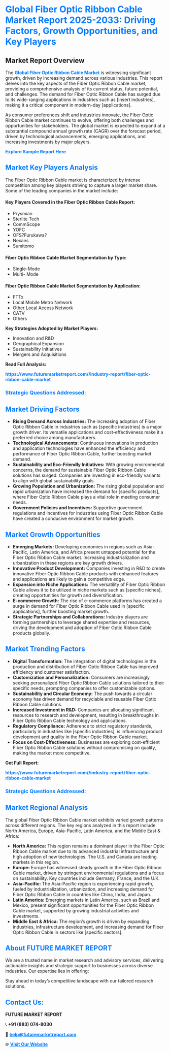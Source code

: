 <h1 style="color: #007BFF;">Global Fiber Optic Ribbon Cable Market Report 2025-2033: Driving Factors, Growth Opportunities, and Key Players</h1>

<section id="overview">
<h2>Market Report Overview</h2>
<p>The <a href="https://www.futuremarketreport.com//industry-report/fiber-optic-ribbon-cable-market" style="color: #007BFF; text-decoration: none;"><strong>Global Fiber Optic Ribbon Cable Market</strong></a> is witnessing significant growth, driven by increasing demand across various industries. This report delves into the key aspects of the Fiber Optic Ribbon Cable market, providing a comprehensive analysis of its current status, future potential, and challenges. The demand for Fiber Optic Ribbon Cable has surged due to its wide-ranging applications in industries such as [insert industries], making it a critical component in modern-day [applications].</p>
<p>As consumer preferences shift and industries innovate, the Fiber Optic Ribbon Cable market continues to evolve, offering both challenges and opportunities for stakeholders. The global market is expected to expand at a substantial compound annual growth rate (CAGR) over the forecast period, driven by technological advancements, emerging applications, and increasing investments by major players.</p>
</section>

<section id="overview">
<p><a href="https://www.futuremarketreport.com//request-sample/reportId=76490" style="color: #007BFF; text-decoration: none;"><strong>Explore Sample Report Here</strong></a></p>
</section>

<section id="key-players">
<h2 style="color: #007BFF;">Market Key Players Analysis</h2>
<p>The Fiber Optic Ribbon Cable market is characterized by intense competition among key players striving to capture a larger market share. Some of the leading companies in the market include:</p>
<h4>Key Players Covered in the Fiber Optic Ribbon Cable Report:</h4>
<ul><li>Prysmian</li><li>Sterlite Tech</li><li>CommScope</li><li>YOFC</li><li>OFS?Furukawa?</li><li>Nexans</li><li>Sumitomo</li></ul>
<h4>Fiber Optic Ribbon Cable Market Segmentation by Type:</h4>
<ul><li>Single-Mode</li><li>Multi- Mode</li></ul>

<h4>Fiber Optic Ribbon Cable Market Segmentation by Application:</h4>
<ul><li>FTTx</li><li>Local Mobile Metro Network</li><li>Other Local Access Network</li><li>CATV</li><li>Others</li></ul>
<p><strong>Key Strategies Adopted by Market Players:</strong></p>
<ul>
<li>Innovation and R&D</li>
<li>Geographical Expansion</li>
<li>Sustainability Initiatives</li>
<li>Mergers and Acquisitions</li>
</ul>
</section>

<section>
<p><strong>Read Full Analysis: </strong></p><a href="https://www.futuremarketreport.com//industry-report/fiber-optic-ribbon-cable-market" style="color: #007BFF; text-decoration: none;"><strong>https://www.futuremarketreport.com//industry-report/fiber-optic-ribbon-cable-market</strong></a>
<h3 style="color: #007BFF;">Strategic Questions Addressed:</h3>
</section>

<section id="driving-factors">
<h2 style="color: #007BFF;">Market Driving Factors</h2>
<ul>
<li><strong>Rising Demand Across Industries:</strong> The increasing adoption of Fiber Optic Ribbon Cable in industries such as [specific industries] is a major growth driver. Its versatile applications and cost-effectiveness make it a preferred choice among manufacturers.</li>
<li><strong>Technological Advancements:</strong> Continuous innovations in production and application technologies have enhanced the efficiency and performance of Fiber Optic Ribbon Cable, further boosting market demand.</li>
<li><strong>Sustainability and Eco-Friendly Initiatives:</strong> With growing environmental concerns, the demand for sustainable Fiber Optic Ribbon Cable solutions has surged. Companies are investing in eco-friendly variants to align with global sustainability goals.</li>
<li><strong>Growing Population and Urbanization:</strong> The rising global population and rapid urbanization have increased the demand for [specific products], where Fiber Optic Ribbon Cable plays a vital role in meeting consumer needs.</li>
<li><strong>Government Policies and Incentives:</strong> Supportive government regulations and incentives for industries using Fiber Optic Ribbon Cable have created a conducive environment for market growth.</li>
</ul>
</section>

<section id="growth-opportunities">
<h2 style="color: #007BFF;">Market Growth Opportunities</h2>
<ul>
<li><strong>Emerging Markets:</strong> Developing economies in regions such as Asia-Pacific, Latin America, and Africa present untapped potential for the Fiber Optic Ribbon Cable market. Increasing industrialization and urbanization in these regions are key growth drivers.</li>
<li><strong>Innovative Product Development:</strong> Companies investing in R&D to create innovative Fiber Optic Ribbon Cable products with enhanced features and applications are likely to gain a competitive edge.</li>
<li><strong>Expansion into Niche Applications:</strong> The versatility of Fiber Optic Ribbon Cable allows it to be utilized in niche markets such as [specific niches], creating opportunities for growth and diversification.</li>
<li><strong>E-commerce Growth:</strong> The rise of e-commerce platforms has created a surge in demand for Fiber Optic Ribbon Cable used in [specific applications], further boosting market growth.</li>
<li><strong>Strategic Partnerships and Collaborations:</strong> Industry players are forming partnerships to leverage shared expertise and resources, driving the development and adoption of Fiber Optic Ribbon Cable products globally.</li>
</ul>
</section>

<section id="trending-factors">
<h2 style="color: #007BFF;">Market Trending Factors</h2>
<ul>
<li><strong>Digital Transformation:</strong> The integration of digital technologies in the production and distribution of Fiber Optic Ribbon Cable has improved efficiency and customer satisfaction.</li>
<li><strong>Customization and Personalization:</strong> Consumers are increasingly seeking personalized Fiber Optic Ribbon Cable solutions tailored to their specific needs, prompting companies to offer customizable options.</li>
<li><strong>Sustainability and Circular Economy:</strong> The push towards a circular economy has driven demand for recyclable and reusable Fiber Optic Ribbon Cable solutions.</li>
<li><strong>Increased Investment in R&D:</strong> Companies are allocating significant resources to research and development, resulting in breakthroughs in Fiber Optic Ribbon Cable technology and applications.</li>
<li><strong>Regulatory Compliance:</strong> Adherence to strict regulatory standards, particularly in industries like [specific industries], is influencing product development and quality in the Fiber Optic Ribbon Cable market.</li>
<li><strong>Focus on Cost-Effectiveness:</strong> Businesses are exploring cost-efficient Fiber Optic Ribbon Cable solutions without compromising on quality, making the market more competitive.</li>
</ul>
</section>

<section>
<p><strong>Get Full Report: </strong></p><a href="https://www.futuremarketreport.com//industry-report/fiber-optic-ribbon-cable-market" style="color: #007BFF; text-decoration: none;"><strong>https://www.futuremarketreport.com//industry-report/fiber-optic-ribbon-cable-market</strong></a>
<h3 style="color: #007BFF;">Strategic Questions Addressed:</h3>
</section>


<section id="regional-analysis">
<h2 style="color: #007BFF;">Market Regional Analysis</h2>
<p>The global Fiber Optic Ribbon Cable market exhibits varied growth patterns across different regions. The key regions analyzed in this report include North America, Europe, Asia-Pacific, Latin America, and the Middle East & Africa:</p>
<ul>
<li><strong>North America:</strong> This region remains a dominant player in the Fiber Optic Ribbon Cable market due to its advanced industrial infrastructure and high adoption of new technologies. The U.S. and Canada are leading markets in this region.</li>
<li><strong>Europe:</strong> Europe has witnessed steady growth in the Fiber Optic Ribbon Cable market, driven by stringent environmental regulations and a focus on sustainability. Key countries include Germany, France, and the U.K.</li>
<li><strong>Asia-Pacific:</strong> The Asia-Pacific region is experiencing rapid growth, fueled by industrialization, urbanization, and increasing demand for Fiber Optic Ribbon Cable in countries like China, India, and Japan.</li>
<li><strong>Latin America:</strong> Emerging markets in Latin America, such as Brazil and Mexico, present significant opportunities for the Fiber Optic Ribbon Cable market, supported by growing industrial activities and investments.</li>
<li><strong>Middle East & Africa:</strong> The region’s growth is driven by expanding industries, infrastructure development, and increasing demand for Fiber Optic Ribbon Cable in sectors like [specific sectors].</li>
</ul>
</section>

<footer>
<h2 style="color: #007BFF;">About FUTURE MARKET REPORT</h2>
<p>We are a trusted name in market research and advisory services, delivering actionable insights and strategic support to businesses across diverse industries. Our expertise lies in offering:</p>

<p>Stay ahead in today’s competitive landscape with our tailored research solutions.</p>

<h2 style="color: #007BFF;">Contact Us:</h2>
<p><strong>FUTURE MARKET REPORT</strong></p>
<p>📞 <strong>+91 (883) 074-8030</strong></p>
<p>📧 <strong><a href="mailto:help@futuremarketreport.com" style="color: #007BFF;">help@futuremarketreport.com</a></strong></p>
<p>🌐 <strong><a href="https://www.futuremarketreport.com/" style="color: #007BFF;">Visit Our Website</a></strong></p>
</footer>